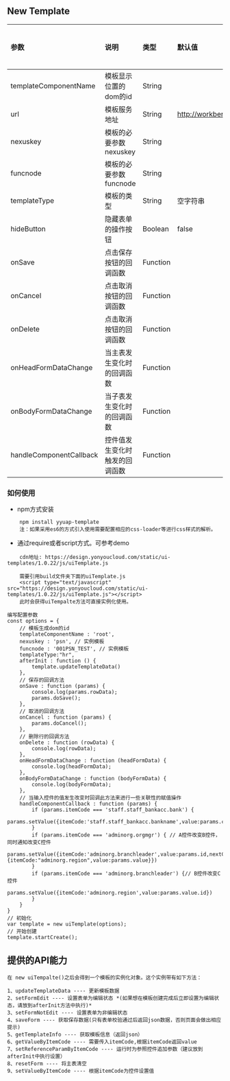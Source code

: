 ## New Template

|参数|说明|类型|默认值|是否必须
|:---|:-----|:----|:------|:------|
|templateComponentName|模板显示位置的dom的id|String||是|
|url|模板服务地址|String|http://workbench.yyuap.com|否|
|nexuskey|模板的必要参数nexuskey|String||是|
|funcnode|模板的必要参数funcnode| String||是|
|templateType|模板的类型| String|空字符串|否|
|hideButton|隐藏表单的操作按钮| Boolean|false|否|
|onSave|点击保存按钮的回调函数|Function||是|
|onCancel|点击取消按钮的回调函数|Function||是|
|onDelete|点击取消按钮的回调函数|Function||是|
|onHeadFormDataChange|当主表发生变化时的回调函数| Function||是|
|onBodyFormDataChange|当子表发生变化时的回调函数| Function||是|
|handleComponentCallback|控件值发生变化时触发的回调函数|Function||是|

### 如何使用

* npm方式安装
```
    npm install yyuap-template
    注：如果采用es6的方式引入使用需要配置相应的css-loader等进行css样式的解析。
```
* 通过require或者script方式。可参考demo
```
    cdn地址: https://design.yonyoucloud.com/static/ui-templates/1.0.22/js/uiTemplate.js
```
```    
    需要引用build文件夹下面的uiTemplate.js
    <script type="text/javascript" src="https://design.yonyoucloud.com/static/ui-templates/1.0.22/js/uiTemplate.js"></script>
    此时会获得uiTempalte方法可直接实例化使用。
```

```
编写配置参数
const options = {
    // 模板生成dom的id
    templateComponentName : 'root',
    nexuskey : 'psn', // 实例模板
    funcnode : '001PSN_TEST', // 实例模板
    templateType:"hr",
    afterInit : function () {
        template.updateTemplateData()
    },
    // 保存的回调方法
    onSave : function (params) {
        console.log(params.rowData);
        params.doSave();
    },
    // 取消的回调方法
    onCancel : function (params) {
        params.doCancel();
    },
    // 删除行的回调方法
    onDelete : function (rowData) {
        console.log(rowData);
    },
    onHeadFormDataChange : function (headFormData) {
        console.log(headFormData);
    },
    onBodyFormDataChange : function (bodyFormData) {
        console.log(bodyFormData);
    },
    // 当输入控件的值发生改变时回调此方法来进行一些关联性的赋值操作
    handleComponentCallback : function (params) {
        if (params.itemCode === 'staff.staff_bankacc.bank') {
            params.setValue({itemCode:'staff.staff_bankacc.bankname',value:params.currentRef.id})
        }                                                   
        if (params.itemCode === 'adminorg.orgmgr') { // A控件改变B控件，同时通知改变C控件
            params.setValue({itemCode:'adminorg.branchleader',value:params.id,nextComponent:{itemCode:"adminorg.region",value:params.value}})
        }                                                   
        if (params.itemCode === 'adminorg.branchleader') {// B控件改变C控件
            params.setValue({itemCode:'adminorg.region',value:params.value.id})
        }                                                   
    }
}
// 初始化
var template = new uiTemplate(options);
// 开始创建
template.startCreate();
```
## 提供的API能力
```
在 new uiTempalte()之后会得到一个模板的实例化对象。这个实例带有如下方法：
```
```
1、updateTemplateData ---- 更新模板数据
2、setFormEdit ---- 设置表单为编辑状态 *(如果想在模板创建完成后立即设置为编辑状态，请放到afterInit方法中执行)*
3、setFormNotEdit ---- 设置表单为非编辑状态
4、saveForm ---- 获取保存数据(只有表单校验通过后返回json数据，否则页面会做出相应提示)
5、getTemplateInfo ---- 获取模板信息（返回json）
6、getValueByItemCode ---- 需要传入itemCode,根据itemCode返回value
7、setReferenceParamByItemCode ---- 运行时为参照控件追加参数（建议放到afterInit中执行设置）
8、resetForm ---- 将主表清空
9、setValueByItemCode ---- 根据itemCode为控件设置值
```